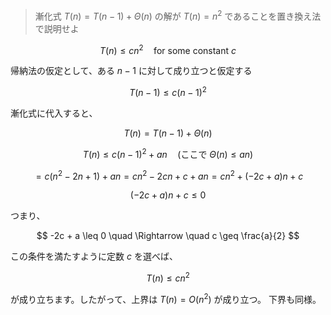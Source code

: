 <!--
<script type="text/javascript" async
  src="https://cdnjs.cloudflare.com/ajax/libs/mathjax/2.7.7/MathJax.js?config=TeX-MML-AM_CHTML">
</script>
-->

>漸化式 $T(n) = T(n-1) + \Theta(n)$ の解が $T(n)=n^2$ であることを置き換え法で説明せよ


$$
T(n) \leq c n^2 \quad \text{for some constant } c
$$

帰納法の仮定として、ある $n - 1$ に対して成り立つと仮定する

$$
T(n-1) \leq c(n-1)^2
$$

漸化式に代入すると、

$$
T(n) = T(n-1) + \Theta(n)
$$

$$
T(n) \leq c(n-1)^2 + an \quad (\text{ここで } \Theta(n) \leq an)
$$

$$
= c(n^2 - 2n + 1) + an
= cn^2 - 2cn + c + an
= cn^2 + (-2c + a)n + c
$$

$$
(-2c + a)n + c \leq 0
$$

つまり、

$$
-2c + a \leq 0 \quad \Rightarrow \quad c \geq \frac{a}{2}
$$

この条件を満たすように定数 $c$ を選べば、

$$
T(n) \leq cn^2
$$

が成り立ちます。したがって、上界は $T(n) = O(n^2)$ が成り立つ。
下界も同様。
